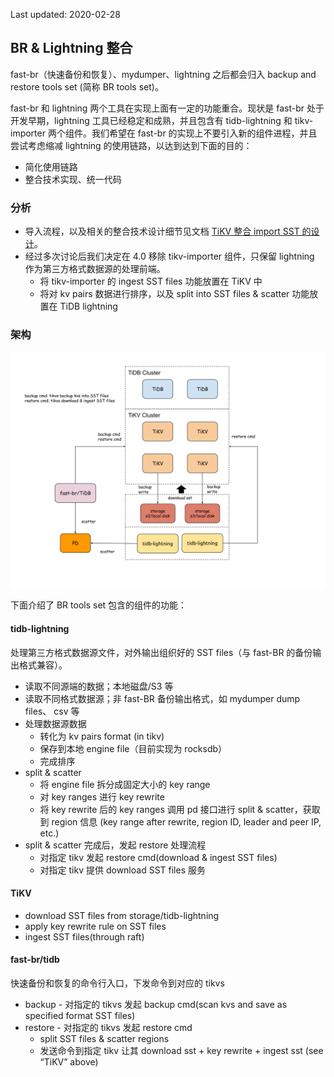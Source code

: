 Last updated: 2020-02-28

## BR & Lightning 整合

fast-br（快速备份和恢复）、mydumper、lightning 之后都会归入 backup and restore tools set (简称 BR tools set)。

fast-br 和 lightning 两个工具在实现上面有一定的功能重合。现状是 fast-br 处于开发早期，lightning 工具已经稳定和成熟，并且包含有 tidb-lightning 和 tikv-importer 两个组件。我们希望在 fast-br 的实现上不要引入新的组件进程，并且尝试考虑缩减 lightning 的使用链路，以达到达到下面的目的：

- 简化使用链路
- 整合技术实现、统一代码

### 分析

* 导入流程，以及相关的整合技术设计细节见文档 [TiKV 整合 import SST 的设计](./2019-11-05-design-of-reorganize-importSST-to-TiKV.md)。 
* 经过多次讨论后我们决定在 4.0 移除 tikv-importer 组件，只保留 lightning 作为第三方格式数据源的处理前端。
   * 将 tikv-importer 的 ingest SST files 功能放置在 TiKV 中
   * 将对 kv pairs 数据进行排序，以及 split into SST files & scatter 功能放置在 TiDB lightning

### 架构

![img](../resources/arch-of-reorganized-importer.svg)

下面介绍了 BR tools set 包含的组件的功能：
#### tidb-lightning
处理第三方格式数据源文件，对外输出组织好的 SST files（与 fast-BR 的备份输出格式兼容）。
* 读取不同源端的数据；本地磁盘/S3 等
* 读取不同格式数据源；非 fast-BR 备份输出格式，如 mydumper dump files、 csv 等
* 处理数据源数据
   * 转化为 kv pairs format (in tikv)
   * 保存到本地 engine file（目前实现为 rocksdb）
   * 完成排序
* split & scatter
   * 将 engine file 拆分成固定大小的 key range
   * 对 key ranges 进行 key rewrite 
   * 将 key rewrite 后的 key ranges 调用 pd 接口进行 split & scatter，获取到 region 信息 (key range after rewrite, region ID, leader and peer IP, etc.)
* split & scatter 完成后，发起 restore 处理流程
   * 对指定 tikv 发起 restore cmd(download & ingest SST files)
   * 对指定 tikv 提供 download SST files 服务

#### TiKV
* download SST files from storage/tidb-lightning
* apply key rewrite rule on SST files
* ingest SST files(through raft)




#### fast-br/tidb
快速备份和恢复的命令行入口，下发命令到对应的 tikvs
* backup - 对指定的 tikvs 发起 backup cmd(scan kvs and save as specified format SST files)
* restore - 对指定的 tikvs 发起 restore cmd
   * split SST files & scatter regions
   * 发送命令到指定 tikv 让其 download sst + key rewrite + ingest sst (see “TiKV” above)